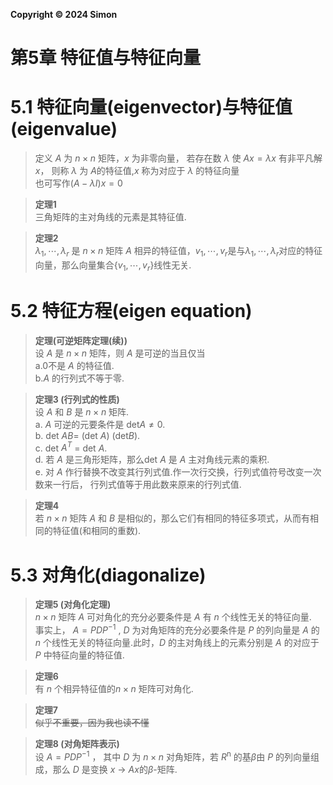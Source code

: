 **Copyright © 2024 Simon**
# 第5章 特征值与特征向量
# 5.1 特征向量(eigenvector)与特征值(eigenvalue)
  >定义 $A$ 为 $n \times n$ 矩阵，$x$ 为非零向量， 若存在数 $λ$ 使 $Ax=λx$ 有非平凡解 $x$， 则称 $λ$ 为 $A$的特征值,$x$ 称为对应于 $λ$ 的特征向量  
也可写作$(A-λI)x=0$

>**定理1**  
三角矩阵的主对角线的元素是其特征值.

>**定理2**  
$λ_1,\cdots,λ_r$ 是 $n \times n$ 矩阵 $A$ 相异的特征值，$v_1,\cdots,v_r$是与$λ_1,\cdots,λ_r$对应的特征向量，那么向量集合{$v_1,\cdots,v_r$}线性无关.

# 5.2 特征方程(eigen equation)
>**定理(可逆矩阵定理(续))**  
设 $A$ 是 $n \times n$ 矩阵，则 $A$ 是可逆的当且仅当  
a.0不是 $A$ 的特征值.  
b.$A$ 的行列式不等于零.

>**定理3 (行列式的性质)**  
设 $A$ 和 $B$ 是 $n \times n$ 矩阵.  
a. $A$ 可逆的元要条件是 det$A \neq 0$.  
b. det $AB =$ (det $A$)  (det$B$).  
c. det $A^T$ = det $A$.  
d. 若 $A$ 是三角形矩阵，那么det $A$ 是 $A$ 主对角线元素的乘积.  
e. 对 $A$ 作行替换不改变其行列式值.作一次行交换，行列式值符号改变一次数来一行后，
行列式值等于用此数来原来的行列式值.

>**定理4**  
若 $n \times n$ 矩阵 $A$ 和 $B$ 是相似的，那么它们有相同的特征多项式，从而有相同的特征值(和相同的重数).

# 5.3 对角化(diagonalize)
>**定理5 (对角化定理)**  
$n \times n$ 矩阵 $A$ 可对角化的充分必要条件是 $A$ 有 $n$ 个线性无关的特征向量.  
事实上， $A=PDP^{-1}$ , $D$ 为对角矩阵的充分必要条件是 $P$ 的列向量是 $A$ 的 $n$ 个线性无关的特征向量.此时，$D$ 的主对角线上的元素分别是 $A$ 的对应于 $P$ 中特征向量的特征值.

>**定理6**  
有 $n$ 个相异特征值的$n \times n$ 矩阵可对角化.

>**定理7**  
~~似乎不重要，因为我也读不懂~~

>**定理8 (对角矩阵表示)**  
设 $A=PDP^{-1}$ ， 其中 $D$ 为 $n \times n$ 对角矩阵，若  $R$<sup>n</sup> 的基$\beta$由 $P$ 的列向量组成，那么 $D$ 是变换 $x$ → $Ax$的$\beta$-矩阵.

